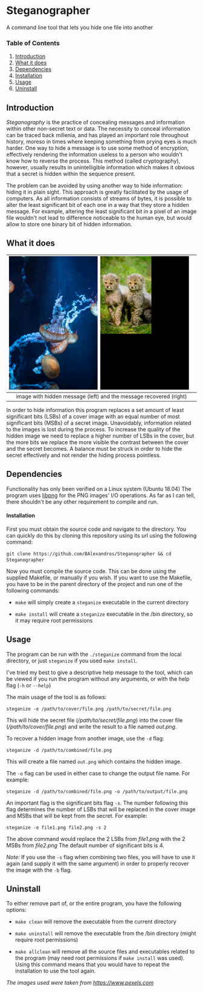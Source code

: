 # Steganographer

A command line tool that lets you hide one file into another

### Table of Contents
1. [Introduction](#Introduction)
2. [What it does](#What-it-does)
3. [Dependencies](#Dependencies)
4. [Installation](#Instalation)
5. [Usage](#Usage)
6. [Uninstall](#Uninstall)

## Introduction 

_Steganography_ is the practice of concealing messages and information within
other non-secret text or data.  The necessity to conceal information can be
traced back millenia, and has played an important role throughout history,
moreso in times where keeping something from prying eyes is much harder.  One
way to hide a message is to use some method of encryption, effectively rendering
the information useless to a person who wouldn't know how to reverse the
process. This method (called cryptography), however, usually results in
unintelligible information which makes it obvious that a secret is hidden within
the sequence present. 

The problem can be avoided by using another way to hide information: hiding it
in plain sight.  This approach is greatly facilitated by the usage of computers.
As all information consists of streams of bytes, it is possible to alter the
least significant bit of each one in a way that they store a hidden message.
For example, altering the least significant bit in a pixel of an image file
wouldn't not lead to difference noticeable to the human eye, but would allow to
store one binary bit of hidden information.

## What it does

 
| <img src="./examples/before_after.png" width="600"> |
|:--:|
| image with hidden message (left) and the message recovered (right) |

In order to hide information this program replaces a set amount of least
significant bits (LSBs) of a cover image with an equal number of most
significant bits (MSBs) of a secret image. Unavoidably, information related to
the images is lost during the process. To increase the quality of the hidden
image we need to replace a higher number of LSBs in the cover, but the more bits
we replace the more visible the contrast between the cover and the secret
becomes. A balance must be struck in order to hide the secret effectively and
not render the hiding process pointless. 

## Dependencies

Functionality has only been verified on a Linux system (Ubuntu 18.04)
The program uses [libpng](http://www.libpng.org/pub/png/libpng.html) for the PNG
images' I/O operations.
As far as I can tell, there shouldn't be any other requirement to compile and
run.

#### Installation

First you must obtain the source code and navigate to the directory. You can
quickly do this by cloning this repository using its url using the following
command: 
``` 
git clone https://github.com/BAlexandros/Steganographer && cd Steganographer
```
Now you must compile the source code. This can be done using the supplied
Makefile, or manually if you wish. 
If you want to use the Makefile, you have to be in the parent directory of the
project and run one of the following commands:

- `make` will simply create a `steganize` executable in the current directory

- `make install` will create a `steganize` executable in the /bin directory, so it
may require root permissions

## Usage

The program can be run with the `./steganize` command from the local directory,
or just `steganize` if you used `make install`.

I've tried my best to give a descriptive help message to the tool, which can be
viewed if you run the program without any arguments, or with the help flag (`-h`
or `--help`)

The main usage of the tool is as follows:
```
steganize -e /path/to/cover/file.png /path/to/secret/file.png
```
This will hide the secret file (*/path/to/secret/file.png*) into the cover file
(*/path/to/cover/file.png*) and write the result to a file named *out.png*.

To recover a hidden image from another image, use the `-d` flag:
```
steganize -d /path/to/combined/file.png
```
This will create a file named `out.png` which contains the hidden image.

The `-o` flag can be used in either case to change the output file name. For
example:
```
steganize -d /path/to/combined/file.png -o /path/to/output/file.png
```

An important flag is the significant bits flag `-s`. The number following this
flag determines the number of LSBs that will be replaced in the cover image and
MSBs that will be kept from the secret.
For example:
```
steganize -e file1.png file2.png -s 2
```
The above command would replace the 2 LSBs from *file1.png* with the 2 MSBs from
*file2.png*
The default number of significant bits is 4.

*Note:* If you use the `-s` flag when combining two files, you will have to use
it again (and supply it with the same argument) in order to properly recover the
image with the `-b` flag.


## Uninstall 

To either remove part of, or the entire program, you have the following options:

- `make clean` will remove the executable from the current directory

- `make uninstall` will remove the executable from the /bin directory (might
  require root permissions)

- `make allclean` will remove all the source files and executables related to the
program (may need root permissions if `make install` was used). Using this
command means that you would have to repeat the installation to use the tool
again.

_The images used were taken from https://www.pexels.com_
